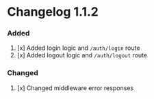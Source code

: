 # Changelog 1.1.2

### Added

1. [x] Added login logic and `/auth/login` route
2. [x] Added logout logic and `/auth/logout` route

### Changed

1. [x] Changed middleware error responses
